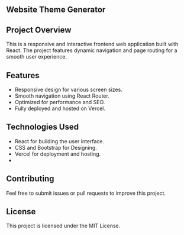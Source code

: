 ## Website Theme Generator

## Project Overview
This is a responsive and interactive frontend web application built with React. The project features dynamic navigation and page routing for a smooth user experience.

## Features
- Responsive design for various screen sizes.
- Smooth navigation using React Router.
- Optimized for performance and SEO.
- Fully deployed and hosted on Vercel.

## Technologies Used
- React for building the user interface.
- CSS and Bootstrap for Designing.
- Vercel for deployment and hosting.
- 
## Contributing
Feel free to submit issues or pull requests to improve this project.

## License
This project is licensed under the MIT License.

